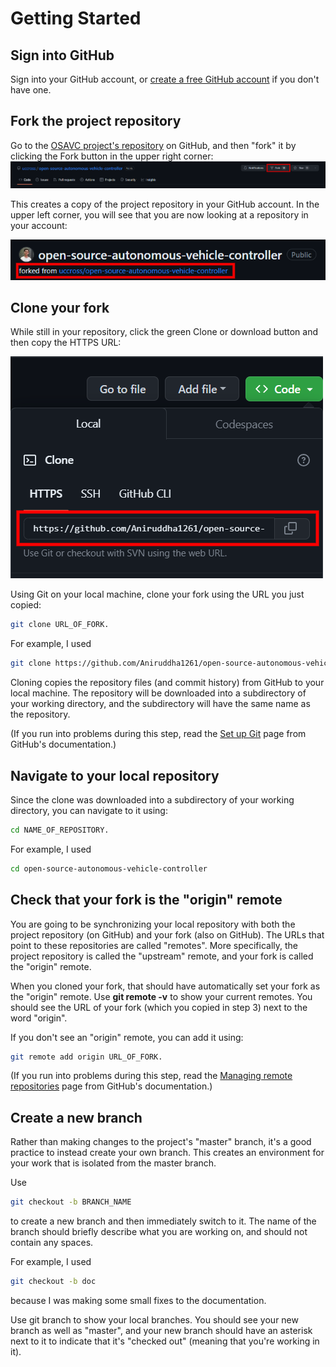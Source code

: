 # Getting Started

## Sign into GitHub

Sign into your GitHub account, or [create a free GitHub account](https://github.com/join?ref=dataschool.io) if you don't have one.

## Fork the project repository

Go to the [OSAVC project's repository](https://github.com/uccross/open-source-autonomous-vehicle-controller) on GitHub, and then "fork" it by clicking the Fork button in the upper right corner:
![Fork OSAVC Repo](../../assets/images/contribute/code/Fork.png)

This creates a copy of the project repository in your GitHub account. In the upper left corner, you will see that you are now looking at a repository in your account:

![Your Fork](../../assets/images/contribute/code/YourFork.png)

## Clone your fork

While still in your repository, click the green Clone or download button and then copy the HTTPS URL:

![Clone your fork](../../assets/images/contribute/code/Clone.png)

Using Git on your local machine, clone your fork using the URL you just copied:

``` bash
git clone URL_OF_FORK.
```

For example, I used

```bash
git clone https://github.com/Aniruddha1261/open-source-autonomous-vehicle-controller.git
```

Cloning copies the repository files (and commit history) from GitHub to your local machine. The repository will be downloaded into a subdirectory of your working directory, and the subdirectory will have the same name as the repository.

(If you run into problems during this step, read the [Set up Git](https://docs.github.com/en/get-started/quickstart/set-up-git?ref=dataschool.io) page from GitHub's documentation.)

## Navigate to your local repository

Since the clone was downloaded into a subdirectory of your working directory, you can navigate to it using:

```bash
cd NAME_OF_REPOSITORY.
```

For example, I used

```bash
cd open-source-autonomous-vehicle-controller
```

## Check that your fork is the "origin" remote

You are going to be synchronizing your local repository with both the project repository (on GitHub) and your fork (also on GitHub). The URLs that point to these repositories are called "remotes". More specifically, the project repository is called the "upstream" remote, and your fork is called the "origin" remote.

When you cloned your fork, that should have automatically set your fork as the "origin" remote. Use **git remote -v** to show your current remotes. You should see the URL of your fork (which you copied in step 3) next to the word "origin".

If you don't see an "origin" remote, you can add it using:

```bash
git remote add origin URL_OF_FORK.
```

(If you run into problems during this step, read the [Managing remote repositories](https://docs.github.com/en/get-started/getting-started-with-git/managing-remote-repositories?ref=dataschool.io) page from GitHub's documentation.)

## Create a new branch

Rather than making changes to the project's "master" branch, it's a good practice to instead create your own branch. This creates an environment for your work that is isolated from the master branch.

Use

```bash
git checkout -b BRANCH_NAME
```

to create a new branch and then immediately switch to it. The name of the branch should briefly describe what you are working on, and should not contain any spaces.

For example, I used

```bash
git checkout -b doc
```

because I was making some small fixes to the documentation.

Use git branch to show your local branches. You should see your new branch as well as "master", and your new branch should have an asterisk next to it to indicate that it's "checked out" (meaning that you're working in it).
